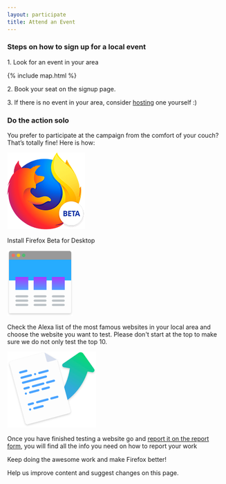 ```yaml
---
layout: participate
title: Attend an Event
---
```

<div class="content-box content-box--full" markdown="1">
  <h3 class="content-title">
    <span class="title-frame"></span>
    Steps on how to sign up for a local event
    <span class="title-frame title-frame--rotate-180"></span>
  </h3> 
    
  <p>1. Look for an event in your area</p>

  {% include map.html %}
  
  <p>2. Book your seat on the signup page.</p>
  <p>3. If there is no event in your area, consider <a href="{{ '/host/' | prepend: site.baseurl }}">hosting</a> one yourself :)</p>

</div>

<h3 class="content-title">
  <span class="title-frame-grey"></span>
  Do the action solo
  <span class="title-frame-grey title-frame--rotate-180"></span>
</h3> 

<p class="participate-theaser">You prefer to participate at the campaign from the comfort of your couch? That’s totally fine! Here is how:</p>

<section class="info-buttons">
  <div class="nightly">
    <a href="{{ '/reporting/' | prepend: site.baseurl }}"><img src="/img/beta-logo.png" alt="" /></a>
    <p>
      Install <a herf="https://www.mozilla.org/en-US/firefox/channel/desktop/#beta">Firefox Beta</a> for Desktop
    </p>
  </div>
  <div class="alexa">
    <a href="{{ '/leaderboard/' | prepend: site.baseurl }}"><img src="/img/icon-color-browser.svg" alt="" /></a>
    <p>
      Check the <a herf="https://www.alexa.com/topsites/countries">Alexa list</a> of the most famous websites in your local area and choose the website you want to test. Please don't start at the top to make sure we do not only test the top 10.
    </p>
  </div>
  <div class="report-attend">
    <a href="https://github.com/{{ site.github.repo }}"><img src="/img/icon-color-report.svg" alt="" /></a>
    <p>
      Once you have finished testing a website go and <a href="{{ '/reporting/' | prepend: site.baseurl }}">report it on the report form</a>, you will find all the info you need on how to report your work
    </p>
  </div>
</section>  

Keep doing the awesome work and make Firefox better!

<p class="help">Help us improve content and <a herf="https://github.com/mozilla/firefox57-sprint/">suggest changes</a> on this page.</p>

